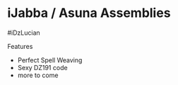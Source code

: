 # iJabba / Asuna Assemblies

#iDzLucian

Features
  - Perfect Spell Weaving
  - Sexy DZ191 code
  - more to come
